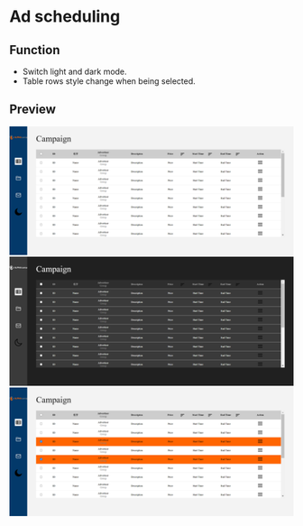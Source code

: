 # Ad scheduling

## Function
- Switch light and dark mode.
- Table rows style change when being selected.

## Preview
![image](https://github.com/Laylalll/ad-scheduling/blob/main/static/images/screenshot_lightmode.png)
![image](https://github.com/Laylalll/ad-scheduling/blob/main/static/images/screenshot_darkmode.png)
![image](https://github.com/Laylalll/ad-scheduling/blob/main/static/images/screenshot_select.png)


